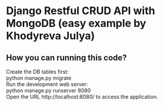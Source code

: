 # Django Restful CRUD API with MongoDB (easy example by Khodyreva Julya)


## How you can running this code?

Create the DB tables first:
<br/> python manage.py migrate
<br/> Run the development web server:
<br/> python manage.py runserver 8080
<br/> Open the URL http://localhost:8080/ to access the application.
